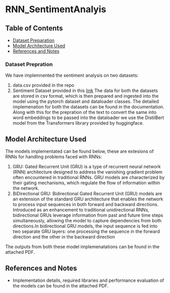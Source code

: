 # RNN_SentimentAnalyis

## Table of Contents

- [Dataset Preparation](#dataset-preparation)
- [Model Architecture Used](#model-architecture)
- [References and Notes](#references-and-notes)



### Dataset Prepration
We have implemnented the sentiment analysis on two datasets:
1. data.csv provided in the repo
2. Sentiment Dataset provided in this [link](https://engineering.purdue.edu/kak/distDLS/text_datasets_for_DLStudio.tar.gz)
The data for both the datasets are stored in csv format, which is then prepared and ingested into the model using the pytorch dataset and dataloader classes. The detailed implemenation for both the datasets can be found in the documentation.
Along with this for the prepration of the text to convert the same into word embeddings to be passed into the dataloader we use the DistilBert model from the Transformers library provided by huggingface.

## Model Architecture Used
The models implementated can be found below, these are extesions of RNNs for handling problems faced with RNNs:
1. GRU: Gated Recurrent Unit (GRU) is a type of recurrent neural network (RNN) architecture designed to address the vanishing gradient problem often encountered in traditional RNNs. GRU models are characterized by their gating mechanisms, which regulate the flow of information within the network.
2. BiDirectional GRU: Bidirectional Gated Recurrent Unit (GRU) models are an extension of the standard GRU architecture that enables the network to process input sequences in both forward and backward directions. Introduced as an enhancement to traditional unidirectional RNNs, bidirectional GRUs leverage information from past and future time steps simultaneously, allowing the model to capture dependencies from both directions.In bidirectional GRU models, the input sequence is fed into two separate GRU layers: one processing the sequence in the forward direction and the other in the backward direction

The outputs from both these model implemenatations can be found in the attached PDF.

## References and Notes
- Implementation details, required libraries and performance evaluation of the models can be found in the attached PDF.






